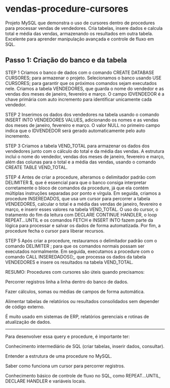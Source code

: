 # vendas-procedure-cursores
Projeto MySQL que demonstra o uso de cursores dentro de procedures para processar vendas de vendedores. Cria tabelas, insere dados e calcula total e média das vendas, armazenando os resultados em outra tabela. Excelente para aprender manipulação avançada e controle de fluxo em SQL.

## Passo 1: Criação do banco e da tabela

STEP 1
Criamos o banco de dados com o comando CREATE DATABASE CURSORES; para armazenar o projeto.
Selecionamos o banco usando USE CURSORES; para garantir que os próximos comandos sejam executados nele.
Criamos a tabela VENDEDORES, que guarda o nome do vendedor e as vendas dos meses de janeiro, fevereiro e março. O campo IDVENDEDOR é a chave primária com auto incremento para identificar unicamente cada vendedor.

STEP 2
Inserimos os dados dos vendedores na tabela usando o comando INSERT INTO VENDEDORES VALUES, adicionando os nomes e as vendas dos meses de janeiro, fevereiro e março.
O valor NULL no primeiro campo indica que o IDVENDEDOR será gerado automaticamente pelo auto incremento.

STEP 3
Criamos a tabela VEND_TOTAL para armazenar os dados dos vendedores junto com o cálculo do total e da média das vendas.
A estrutura inclui o nome do vendedor, vendas dos meses de janeiro, fevereiro e março, além das colunas para o total e a média das vendas, usando o comando CREATE TABLE VEND_TOTAL.

STEP 4
Antes de criar a procedure, alteramos o delimitador padrão com DELIMITER $, que é essencial para que o banco consiga interpretar corretamente o bloco de comandos da procedure, já que ela contém múltiplas instruções separadas por ponto e vírgula.
Em seguida, criamos a procedure INSEREDADOS, que usa um cursor para percorrer a tabela VENDEDORES, calcular o total e a média das vendas de janeiro, fevereiro e março, e inserir esses valores na tabela VEND_TOTAL.
O uso do cursor, o tratamento do fim da leitura com DECLARE CONTINUE HANDLER, o loop REPEAT...UNTIL e os comandos FETCH e INSERT INTO fazem parte da lógica para processar e salvar os dados de forma automatizada.
Por fim, a procedure fecha o cursor para liberar recursos.

STEP 5
Após criar a procedure, restauramos o delimitador padrão com o comando DELIMITER ; para que os comandos normais possam ser executados normalmente.
Em seguida, executamos a procedure com o comando CALL INSEREDADOS();, que processa os dados da tabela VENDEDORES e insere os resultados na tabela VEND_TOTAL.

RESUMO:
Procedures com cursores são úteis quando precisamos:

Percorrer registros linha a linha dentro do banco de dados.

Fazer cálculos, somas ou médias de campos de forma automática.

Alimentar tabelas de relatórios ou resultados consolidados sem depender de código externo.

É muito usado em sistemas de ERP, relatórios gerenciais e rotinas de atualização de dados.

----------------

Para desenvolver essa query e procedure, é importante ter:

Conhecimento intermediário de SQL (criar tabelas, inserir dados, consultar).

Entender a estrutura de uma procedure no MySQL.

Saber como funciona um cursor para percorrer registros.

Conhecimento básico de controle de fluxo no SQL, como REPEAT...UNTIL, DECLARE HANDLER e variáveis locais.
